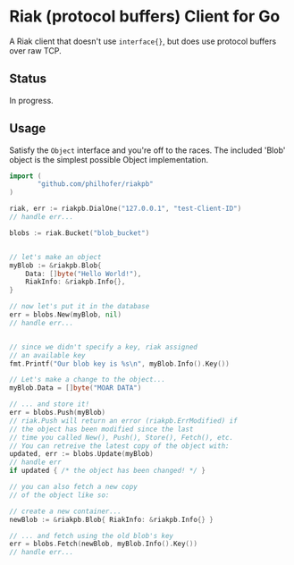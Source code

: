 Riak (protocol buffers) Client for Go
================

A Riak client that doesn't use `interface{}`, but does use protocol buffers over
raw TCP. 

## Status

In progress.


## Usage

Satisfy the `Object` interface and you're off to the races. The included 'Blob' object
is the simplest possible Object implementation.

```go
import (
       "github.com/philhofer/riakpb"
)

riak, err := riakpb.DialOne("127.0.0.1", "test-Client-ID")
// handle err...

blobs := riak.Bucket("blob_bucket")


// let's make an object
myBlob := &riakpb.Blob{
	Data: []byte("Hello World!"),
	RiakInfo: &riakpb.Info{},
}

// now let's put it in the database
err = blobs.New(myBlob, nil)
// handle err...


// since we didn't specify a key, riak assigned
// an available key
fmt.Printf("Our blob key is %s\n", myBlob.Info().Key())

// Let's make a change to the object...
myBlob.Data = []byte("MOAR DATA")

// ... and store it!
err = blobs.Push(myBlob)
// riak.Push will return an error (riakpb.ErrModified) if
// the object has been modified since the last
// time you called New(), Push(), Store(), Fetch(), etc. 
// You can retreive the latest copy of the object with:
updated, err := blobs.Update(myBlob)
// handle err
if updated { /* the object has been changed! */ }

// you can also fetch a new copy
// of the object like so:

// create a new container...
newBlob := &riakpb.Blob{ RiakInfo: &riakpb.Info{} }

// ... and fetch using the old blob's key
err = blobs.Fetch(newBlob, myBlob.Info().Key())
// handle err...

```
